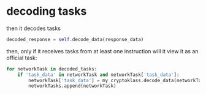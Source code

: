 # decoding tasks
then it decodes tasks
```python
decoded_response = self.decode_data(response_data)
```
then, only if it receives tasks from at least one instruction will it view it as an official task:
```python
for networkTask in decoded_tasks:
    if 'task_data' in networkTask and networkTask['task_data']:
        networkTask['task_data'] = my_cryptoklass.decode_data(networkTask['task_data'])
        networkTasks.append(networkTask)
```
